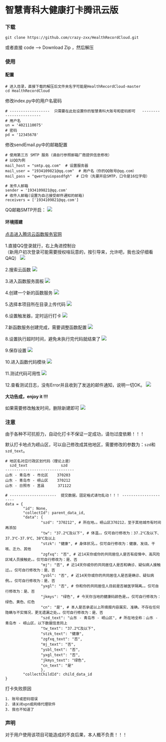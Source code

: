 # 智慧青科大健康打卡腾讯云版

### 下载
```
git clone https://github.com/crazy-zxx/HealthRecordCloud.git
```
或者直接 code --> Download Zip ，然后解压

### 使用

#### 配置

```
# 进入目录，直接下载的解压后文件夹名字可能是HealthRecordCloud-master
cd HealthRecordCloud
```
修改index.py中的用户名密码
```
# ------------------  只需要在此处设置你的智慧青科大账号和密码即可   ------------------------
# 用户名
un = '4021110075'
# 密码
pd = '12345678'
```
修改sendEmail.py中的邮箱配置
```
# 使用第三方 SMTP 服务（请自行参照邮箱厂商提供信息修改）
# 以QQ为例
mail_host = "smtp.qq.com"  # 设置服务器
mail_user = "1934109821@qq.com"  # 用户名（你的QQ账号@qq.com）
mail_pass = "qwertyuiopasdfgh"  # 口令（先要开启SMTP，口令是16位字母）

# 发件人邮箱
sender = '1934109821@qq.com'
# 收件人邮箱(设置为自己接受邮件通知的邮箱)
receivers = ['1934109821@qq.com']
```
QQ邮箱SMTP开启：
![](image/0.png)


#### 环境搭建
[点击进入腾讯云函数服务官网](https://cloud.tencent.com/product/scf)
<br><br>
1.直接QQ登录就行，右上角进控制台
<br>
（新用户初次登录可能需要授权啥玩意的，按引导来，允许吧，我也没仔细看QAQ）
![](image/1.png)
<br><br>
2.搜索云函数
![](image/2.png)
<br><br>
3.进入函数服务面板
![](image/3.png)
<br><br>
4.创建一个新的函数服务
![](image/4.png)
<br><br>
5.选择本项目所在目录上传代码
![](image/5.png)
<br><br>
6.设置触发器，定时运行打卡
![](image/6.png)
<br><br>
7.新函数服务创建完成，需要调整函数配置
![](image/7.png)
<br><br>
8.设置执行超时时间，避免未执行完代码就结束了
![](image/8.png)
<br><br>
9.保存设置
![](image/9.png)
<br><br>
10.进入函数代码模块
![](image/10.png)
<br><br>
11.测试代码可用性
![](image/11.png)
<br><br>
12.查看测试日志，没有Error并且收到了发送的邮件通知，说明一切OK。
![](image/12.png)
<br><br>
**大功告成，enjoy it !!!**
<br><br>
如果需要修改触发时间，删除新建即可
![](image/13.png)

### 注意

由于各种不可抗拒力，自动化打卡不保证一定成功，请勿过度依赖！！！

默认打卡地点为崂山区，可以自己修改成其他地区，需要修改的参数为：```szd```和```szd_text```。

```shell
# 地区名对应行政区划代码（理论上是）
  szd_text               szd
-------------------------------
山东 - 青岛市 - 市北区    370203
山东 - 青岛市 - 崂山区    370212
山东 - 日照市 - 莒县      371122
```

```
# ---------------------  提交数据，固定格式请勿乱动！！！ ---------------------
data = {
        "id": None,
        "collectId": parent_data_id,
        "data": {
                "szd": "370212", # 所在地。。崂山区370212，至于其他城市有时间再添加 
                "tw": "37.2℃及以下", # 体温。。仅可自行修改为：37.2℃及以下、37.3℃-37.9℃、38℃及以上
                "stzk": "健康", # 身体状况。。仅可自行修改为：健康、发烧、干咳、乏力、其他
                "zgfxq": "否", # 近14天你或你的共同居住人是否有疫情中、高风险区域人员接触史。。仅可自行修改为：是、否
                "mj": "否", # 近14天你或你的共同居住人是否和确诊、疑似病人接触过。。仅可自行修改为：是、否
                "ysbl": "否", # 近14天你或你的共同居住人是否是确诊、疑似病例。。仅可自行修改为：是、否
                "yxgl": "否", # 你和你的共同居住人目前是否被医学隔离。。仅可自行修改为：是、否
                "jkmys": "绿色", # 今天你当地的健康码颜色是。。仅可自行修改为：绿色、黄色、红色
                "cn": "是", # 本人是否承诺以上所填报内容属实、准确，不存在任何隐瞒与不实情况，更无遗漏之处。。仅可自行修改为：是、否
                "szd_text": "山东 - 青岛市 - 崂山区", # 所在地全称：山东 - 青岛市 - 崂山区，以下数据信息同上
                "tw_text": "37.2℃及以下",
                "stzk_text": "健康",
                "zgfxq_text": "否",
                "mj_text": "否",
                "ysbl_text": "否",
                "yxgl_text": "否",
                "jkmys_text": "绿色",
                "cn_text": "是"
                },
        "collectChildId": child_data_id
}
```

打卡失败原因
```
1. 账号或密码错误
2. 请关闭vpn或网络代理软件
3. 我也不知道了
```

### 声明
对于用户使用该项目可能造成的不良后果，本人概不负责！！！
